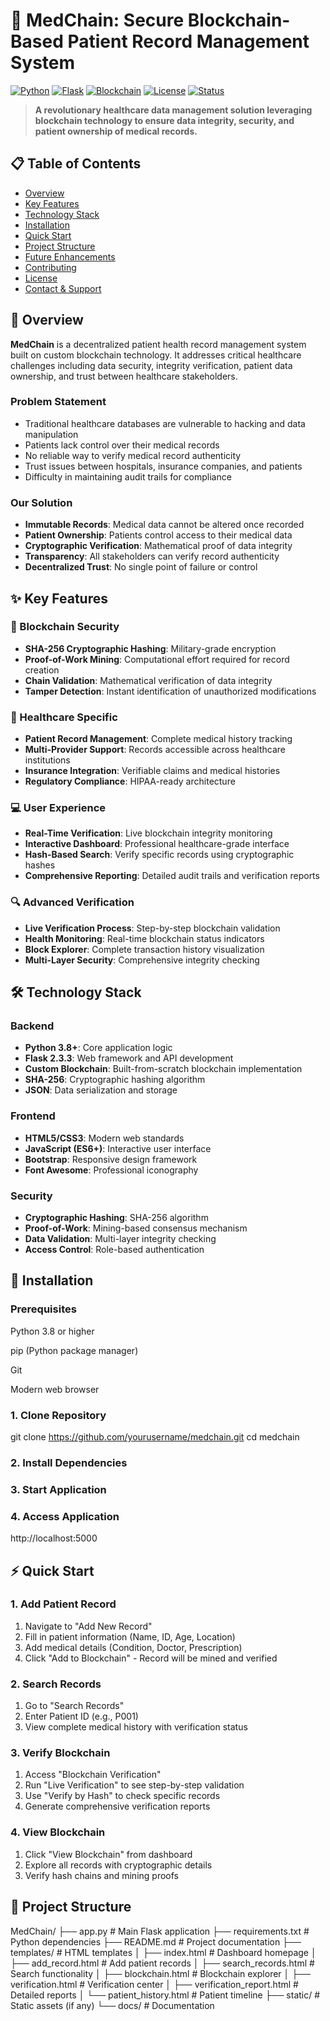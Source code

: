 # 🏥 MedChain: Secure Blockchain-Based Patient Record Management System

[![Python](https://img.shields.io/badge/Python-3.8+-blue.svg)](https://python.org)
[![Flask](https://img.shields.io/badge/Flask-2.3.3-green.svg)](https://flask.palletsprojects.com/)
[![Blockchain](https://img.shields.io/badge/Blockchain-Custom-orange.svg)]()
[![License](https://img.shields.io/badge/License-MIT-yellow.svg)](LICENSE)
[![Status](https://img.shields.io/badge/Status-Production--Ready-brightgreen.svg)]()

> **A revolutionary healthcare data management solution leveraging blockchain technology to ensure data integrity, security, and patient ownership of medical records.**

## 📋 Table of Contents

- [Overview](#overview)
- [Key Features](#key-features)
- [Technology Stack](#technology-stack)
- [Installation](#installation)
- [Quick Start](#quick-start)
- [Project Structure](#project-structure)
- [Future Enhancements](#future-enhancements)
- [Contributing](#contributing)
- [License](#license)
- [Contact & Support](#contact--support)

## 🎯 Overview

**MedChain** is a decentralized patient health record management system built on custom blockchain technology. It addresses critical healthcare challenges including data security, integrity verification, patient data ownership, and trust between healthcare stakeholders.

### Problem Statement
- Traditional healthcare databases are vulnerable to hacking and data manipulation
- Patients lack control over their medical records
- No reliable way to verify medical record authenticity
- Trust issues between hospitals, insurance companies, and patients
- Difficulty in maintaining audit trails for compliance

### Our Solution
- **Immutable Records**: Medical data cannot be altered once recorded
- **Patient Ownership**: Patients control access to their medical data
- **Cryptographic Verification**: Mathematical proof of data integrity
- **Transparency**: All stakeholders can verify record authenticity
- **Decentralized Trust**: No single point of failure or control

## ✨ Key Features

### 🔐 Blockchain Security
- **SHA-256 Cryptographic Hashing**: Military-grade encryption
- **Proof-of-Work Mining**: Computational effort required for record creation
- **Chain Validation**: Mathematical verification of data integrity
- **Tamper Detection**: Instant identification of unauthorized modifications

### 🏥 Healthcare Specific
- **Patient Record Management**: Complete medical history tracking
- **Multi-Provider Support**: Records accessible across healthcare institutions
- **Insurance Integration**: Verifiable claims and medical histories
- **Regulatory Compliance**: HIPAA-ready architecture

### 💻 User Experience
- **Real-Time Verification**: Live blockchain integrity monitoring
- **Interactive Dashboard**: Professional healthcare-grade interface
- **Hash-Based Search**: Verify specific records using cryptographic hashes
- **Comprehensive Reporting**: Detailed audit trails and verification reports

### 🔍 Advanced Verification
- **Live Verification Process**: Step-by-step blockchain validation
- **Health Monitoring**: Real-time blockchain status indicators
- **Block Explorer**: Complete transaction history visualization
- **Multi-Layer Security**: Comprehensive integrity checking

## 🛠 Technology Stack

### Backend
- **Python 3.8+**: Core application logic
- **Flask 2.3.3**: Web framework and API development
- **Custom Blockchain**: Built-from-scratch blockchain implementation
- **SHA-256**: Cryptographic hashing algorithm
- **JSON**: Data serialization and storage

### Frontend
- **HTML5/CSS3**: Modern web standards
- **JavaScript (ES6+)**: Interactive user interface
- **Bootstrap**: Responsive design framework
- **Font Awesome**: Professional iconography

### Security
- **Cryptographic Hashing**: SHA-256 algorithm
- **Proof-of-Work**: Mining-based consensus mechanism
- **Data Validation**: Multi-layer integrity checking
- **Access Control**: Role-based authentication

## 🚀 Installation

### Prerequisites
Python 3.8 or higher

pip (Python package manager)

Git

Modern web browser
### 1. Clone Repository
git clone https://github.com/yourusername/medchain.git
cd medchain

### 2. Install Dependencies

### 3. Start Application

### 4. Access Application
http://localhost:5000
## ⚡ Quick Start

### 1. Add Patient Record
1. Navigate to "Add New Record"
2. Fill in patient information (Name, ID, Age, Location)
3. Add medical details (Condition, Doctor, Prescription)
4. Click "Add to Blockchain" - Record will be mined and verified

### 2. Search Records
1. Go to "Search Records"
2. Enter Patient ID (e.g., P001)
3. View complete medical history with verification status

### 3. Verify Blockchain
1. Access "Blockchain Verification"
2. Run "Live Verification" to see step-by-step validation
3. Use "Verify by Hash" to check specific records
4. Generate comprehensive verification reports

### 4. View Blockchain
1. Click "View Blockchain" from dashboard
2. Explore all records with cryptographic details
3. Verify hash chains and mining proofs

## 📁 Project Structure

MedChain/
├── app.py # Main Flask application
├── requirements.txt # Python dependencies
├── README.md # Project documentation
├── templates/ # HTML templates
│ ├── index.html # Dashboard homepage
│ ├── add_record.html # Add patient records
│ ├── search_records.html # Search functionality
│ ├── blockchain.html # Blockchain explorer
│ ├── verification.html # Verification center
│ ├── verification_report.html # Detailed reports
│ └── patient_history.html # Patient timeline
├── static/ # Static assets (if any)
└── docs/ # Documentation
